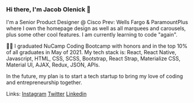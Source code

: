 ### Hi there, I'm Jacob Olenick 👋

I'm a Senior Product Designer @ Cisco Prev: Wells Fargo & ParamountPlus where I own the homepage design as well as all marquees and carousels, plus some other cool features. I am currently learning to code "again". 

👨‍🎓  I graduated NuCamp Coding Bootcamp with honors and in the top 10% of all graduates in May of 2021. My tech stack is: React, React Native, Javascript, HTML, CSS, SCSS, Bootstrap, React Strap, Materialize CSS, Material UI, AJAX, Redux, JSON, APIs.

In the future, my plan is to start a tech startup to bring my love of coding and entrepreneurship together.


Links: [Instagram](http://www.instagram.com/jacobintech) [Twitter](https://www.twitter.com/jacobolenick) [Linkedin](https://www.linkedin.com/in/jacobmolenick)

